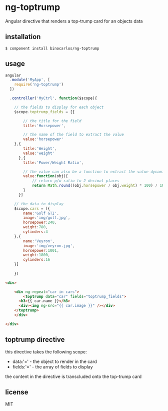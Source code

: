 ng-toptrump
===========

Angular directive that renders a top-trump card for an objects data

## installation

```
$ component install binocarlos/ng-toptrump
```

## usage

```js
angular
  .module('MyApp', [
  	require('ng-toptrump')
  ])

  .controller('MyCtrl', function($scope){

  	// the fields to display for each object
  	$scope.toptrump_fields = [{

  		// the title for the field
  		title:'Horsepower',

  		// the name of the field to extract the value
  		value:'horsepower'
  	},{
	  	title:'Weight',
	  	value:'weight'
	  },{
	  	title:'Power/Weight Ratio',

	  	// the value can also be a function to extract the value dynamically
	  	value:function(obj){
	  		// return p/w ratio to 2 decimal places
	  		return Math.round((obj.horsepower / obj.weight) * 100) / 100;
	  	}
	  }]

  	// the data to display
  	$scope.cars = [{
  		name:'Golf GTI',
  		image:'img/golf.jpg',
  		horsepower:240,
  		weight:780,
  		cylinders:4
  	},{
  		name:'Veyron',
  		image:'img/veyron.jpg',
  		horsepower:1001,
  		weight:1800,
  		cylinders:16
  	}]
  	
	})
```

```html
<div>

	<div ng-repeat="car in cars">
		<toptrump data="car" fields="toptrump_fields">
      <h3>{{ car.name }}</h3>
      <div><img ng-src="{{ car.image }}" /></div>
    </toptrump>
	</div>

</div>
```

## toptrump directive

this directive takes the following scope:

 * data:'=' - the object to render in the card
 * fields:'=' - the array of fields to display

the content in the directive is transcluded onto the top-trump card

## license

MIT